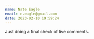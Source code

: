 ```yaml
---
name: Nate Eagle
email: n.eagle@gmail.com
date: 2023-02-10 19:59:24
---
```

Just doing a final check of live comments.
